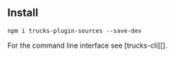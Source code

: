 ## Install

```
npm i trucks-plugin-sources --save-dev
```

For the command line interface see [trucks-cli][].
